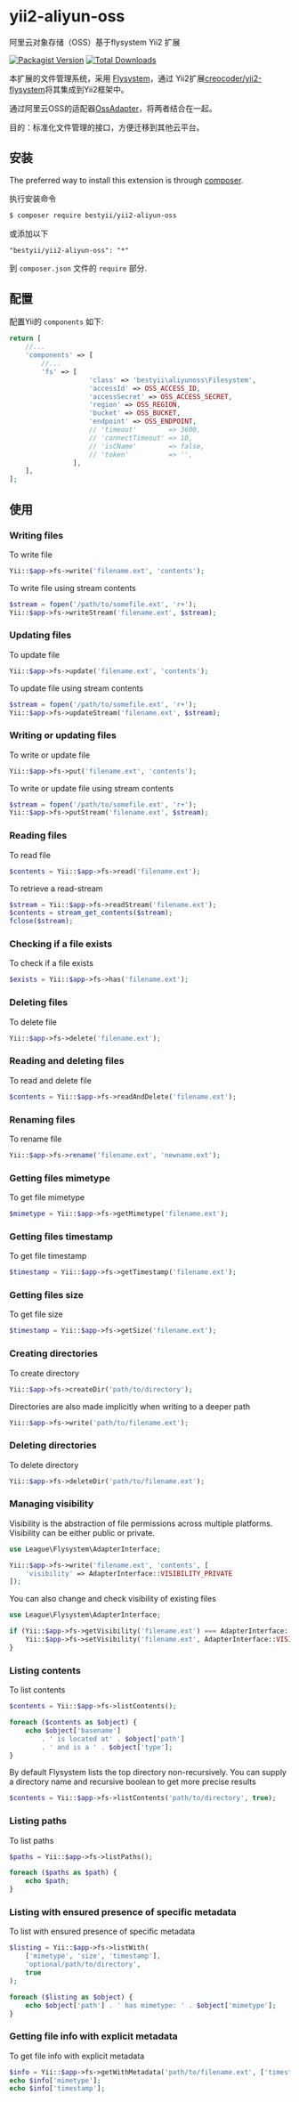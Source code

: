 # yii2-aliyun-oss
阿里云对象存储（OSS）基于flysystem Yii2 扩展

[![Packagist Version](https://img.shields.io/packagist/v/bestyii/yii2-aliyun-oss.svg?style=flat-square)](https://packagist.org/packages/bestyii/yii2-aliyun-oss)
[![Total Downloads](https://img.shields.io/packagist/dt/bestyii/yii2-aliyun-oss.svg?style=flat-square)](https://packagist.org/packages/bestyii/yii2-aliyun-oss)

本扩展的文件管理系统，采用 [Flysystem](http://flysystem.thephpleague.com/)，通过 Yii2扩展[creocoder/yii2-flysystem](https://github.com/creocoder/yii2-flysystem)将其集成到Yii2框架中。

通过阿里云OSS的适配器[OssAdapter](https://github.com/xxtime/flysystem-aliyun-oss)，将两者结合在一起。

目的：标准化文件管理的接口，方便迁移到其他云平台。

## 安装

The preferred way to install this extension is through [composer](http://getcomposer.org/download/).

执行安装命令

```bash
$ composer require bestyii/yii2-aliyun-oss
```

或添加以下

```
"bestyii/yii2-aliyun-oss": "*"
```

到 `composer.json` 文件的 `require` 部分.

## 配置


配置Yii的 `components` 如下:

```php
return [
    //...
    'components' => [
        //...
        'fs' => [
                    'class' => 'bestyii\aliyunoss\Filesystem',
                    'accessId' => OSS_ACCESS_ID,
                    'accessSecret' => OSS_ACCESS_SECRET,
                    'region' => OSS_REGION,
                    'bucket' => OSS_BUCKET,
                    'endpoint' => OSS_ENDPOINT,
                    // 'timeout'        => 3600,
                    // 'connectTimeout' => 10,
                    // 'isCName'        => false,
                    // 'token'          => '',
                ],
    ],
];
```

## 使用

### Writing files

To write file

```php
Yii::$app->fs->write('filename.ext', 'contents');
```

To write file using stream contents

```php
$stream = fopen('/path/to/somefile.ext', 'r+');
Yii::$app->fs->writeStream('filename.ext', $stream);
```

### Updating files

To update file

```php
Yii::$app->fs->update('filename.ext', 'contents');
```

To update file using stream contents

```php
$stream = fopen('/path/to/somefile.ext', 'r+');
Yii::$app->fs->updateStream('filename.ext', $stream);
```

### Writing or updating files

To write or update file

```php
Yii::$app->fs->put('filename.ext', 'contents');
```

To write or update file using stream contents

```php
$stream = fopen('/path/to/somefile.ext', 'r+');
Yii::$app->fs->putStream('filename.ext', $stream);
```

### Reading files

To read file

```php
$contents = Yii::$app->fs->read('filename.ext');
```

To retrieve a read-stream

```php
$stream = Yii::$app->fs->readStream('filename.ext');
$contents = stream_get_contents($stream);
fclose($stream);
```

### Checking if a file exists

To check if a file exists

```php
$exists = Yii::$app->fs->has('filename.ext');
```

### Deleting files

To delete file

```php
Yii::$app->fs->delete('filename.ext');
```

### Reading and deleting files

To read and delete file

```php
$contents = Yii::$app->fs->readAndDelete('filename.ext');
```

### Renaming files

To rename file

```php
Yii::$app->fs->rename('filename.ext', 'newname.ext');
```

### Getting files mimetype

To get file mimetype

```php
$mimetype = Yii::$app->fs->getMimetype('filename.ext');
```

### Getting files timestamp

To get file timestamp

```php
$timestamp = Yii::$app->fs->getTimestamp('filename.ext');
```

### Getting files size

To get file size

```php
$timestamp = Yii::$app->fs->getSize('filename.ext');
```

### Creating directories

To create directory

```php
Yii::$app->fs->createDir('path/to/directory');
```

Directories are also made implicitly when writing to a deeper path

```php
Yii::$app->fs->write('path/to/filename.ext');
```

### Deleting directories

To delete directory

```php
Yii::$app->fs->deleteDir('path/to/filename.ext');
```

### Managing visibility

Visibility is the abstraction of file permissions across multiple platforms. Visibility can be either public or private.

```php
use League\Flysystem\AdapterInterface;

Yii::$app->fs->write('filename.ext', 'contents', [
    'visibility' => AdapterInterface::VISIBILITY_PRIVATE
]);
```

You can also change and check visibility of existing files

```php
use League\Flysystem\AdapterInterface;

if (Yii::$app->fs->getVisibility('filename.ext') === AdapterInterface::VISIBILITY_PRIVATE) {
    Yii::$app->fs->setVisibility('filename.ext', AdapterInterface::VISIBILITY_PUBLIC);
}
```

### Listing contents

To list contents

```php
$contents = Yii::$app->fs->listContents();

foreach ($contents as $object) {
    echo $object['basename']
        . ' is located at' . $object['path']
        . ' and is a ' . $object['type'];
}
```

By default Flysystem lists the top directory non-recursively. You can supply a directory name and recursive boolean to get more precise results

```php
$contents = Yii::$app->fs->listContents('path/to/directory', true);
```

### Listing paths

To list paths

```php
$paths = Yii::$app->fs->listPaths();

foreach ($paths as $path) {
    echo $path;
}
```

### Listing with ensured presence of specific metadata

To list with ensured presence of specific metadata

```php
$listing = Yii::$app->fs->listWith(
    ['mimetype', 'size', 'timestamp'],
    'optional/path/to/directory',
    true
);

foreach ($listing as $object) {
    echo $object['path'] . ' has mimetype: ' . $object['mimetype'];
}
```

### Getting file info with explicit metadata

To get file info with explicit metadata

```php
$info = Yii::$app->fs->getWithMetadata('path/to/filename.ext', ['timestamp', 'mimetype']);
echo $info['mimetype'];
echo $info['timestamp'];
```